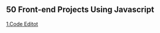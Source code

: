 ## 50 Front-end Projects Using Javascript
[1.Code Editot](https://eswarchinthakayala-webdesign.github.io/Web-Projects/Front-End%20Projects/Code%20Editor/index.html)
